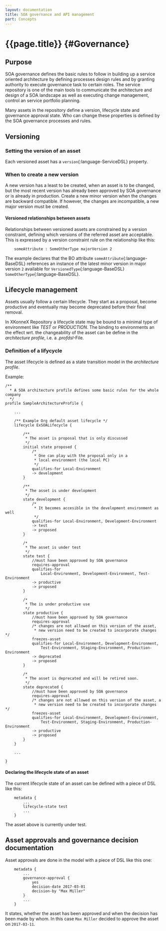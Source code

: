 ```yaml
---
layout: documentation
title: SOA governance and API management
part: Concepts
---
```

# {{page.title}} {#Governance}

## Purpose 

SOA governance defines the basic rules to follow in building up a service oriented architecture by defining processes design rules and by granting authority to execute governance task to certain roles. The service repository is one of the main tools to communicate the architecture and design of a SOA landscape as well as executing change management, control an service portfolio planning.

Many assets in the repository define a version, lifecycle state and governance approval state. Who can change these properties is defined by the SOA governance processes and rules.


## Versioning 

### Setting the version of an asset 

Each versioned asset has a `version`{:language-ServiceDSL} property.

### When to create a new version 

A new version has a least to be created, when an asset is to be changed, but the most recent version has already been approved by SOA governance or is already in production. Create a new minor version when the changes are backward compatible. If however, the changes are incompatible, a new major version must be created.

#### Versioned relationships between assets

Relationships between versioned assets are constrained by a version constraint, defining which versions of the referred asset are acceptable. This is expressed by a version constraint rule on the relationship like this:

```BaseDSL 
	someAttribute : SomeOtherType majorVersion 2
```

The example declares that the BO attribute `someAttribute`{:language-BaseDSL} references an instance of the latest minor version in major version `2` available for `VersionedType`{:language-BaseDSL} `SomeOtherType`{:language-BaseDSL}.


## Lifecycle management

Assets usually follow a certain lifecycle. They start as a proposal, become productive and eventually may become deprecated before their final removal.

In XKonneX Repository a lifecycle state may be bound to a minimal type of environment like *TEST* or *PRODUCTION*. The binding to environments an the effect wrt. the changeability of the asset can be define in the *architecture profile*, i.e. a *.profdsl*-File. 

### Definition of a lifycycle
The asset lifecycle is defined as a state transition model in the _architecture profile_. 

Example:

```ProfileDSL
/**
  * A SOA architecture profile defines some basic rules for the whole company
  */
profile SampleArchitectureProfile {
    
    ...
    
    /** Example Org default asset lifecycle */
    lifecycle ExSOALifecycle {
            
        /**
         * The asset is proposal that is only discussed
         */
        initial state proposed {
            /*
             * One can play with the proposal only in a 
             * local environment (the local PC)
             */
            qualifies-for Local-Environment
            -> development 
        }
        
        /**
         * The asset is under development
         */
        state development {
            /*
             * It becomes accesible in the development environment as well
             */
            qualifies-for Local-Environment, Development-Environment
            -> test
            -> proposed
        }
        
        /*
         * The asset is under test
         */
        state test {
            //must have been approved by SOA governance
            requires-approval
            qualifies-for 
            	Local-Environment, Development-Environment, Test-Environment
            -> productive
            -> proposed
        }
       
        /* 
         * The is under productive use
         */
        state productive {
            //must have been approved by SOA governance
            requires-approval
            /* changes are not allowed on this version of the asset, 
             * new version need to be created to incorporate changes */
            freezes-asset
            qualifies-for Local-Environment, Development-Environment,
            	Test-Environment, Staging-Environment, Production-Environment
            -> deprecated
            -> proposed
        }
        
        /*
         * The asset is deprecated and will be retired soon.
         */
        state deprecated {
            //must have been approved by SOA governance
            requires-approval
            /* changes are not allowed on this version of the asset, a 
             * new version need to be created to incorporate changes */
            freezes-asset
            qualifies-for Local-Environment, Development-Environment,
                Test-Environment, Staging-Environment, Production-Environment
            -> productive
            -> proposed
        }
    }
    
    ...
    
}
```

#### Declaring the lifecycle state of an asset
The current lifecycle state of an asset can be defined with a piece of DSL like this:

```ServiceDSL
    metadata {
        ...
        lifecycle-state test
    	...
    }
```
The asset above is currently under test.


## Asset approvals and governance decision documentation 

Asset approvals are done in the model with a piece of DSL like this one:

```ServiceDSL
    metadata {
        ...
        governance-approval {
            yes
            decision-date 2017-03-01
            decision-by "Max Miller" 
        }
    	...
    }
```

It states, whether the asset has been approved and when the decision has been made by whom. In this case `Max Miller` decided to approve the asset on `2017-03-11`.